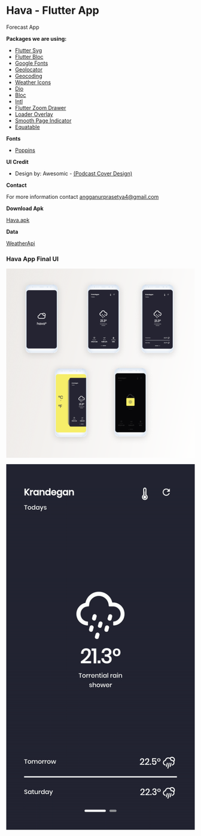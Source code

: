 # Hava - Flutter App

Forecast App

**Packages we are using:**

- [Flutter Svg](https://pub.dev/packages/flutter_svg)
- [Flutter Bloc](https://pub.dev/packages/flutter_bloc)
- [Google Fonts](https://pub.dev/packages/google_fonts)
- [Geolocator](https://pub.dev/packages/geolocator)
- [Geocoding](https://pub.dev/packages/geocoding)
- [Weather Icons](https://pub.dev/packages/weather_icons)
- [Dio](https://pub.dev/packages/dio)
- [Bloc](https://pub.dev/packages/bloc)
- [Intl](https://pub.dev/packages/intl)
- [Flutter Zoom Drawer](https://pub.dev/packages/flutter_zoom_drawer)
- [Loader Overlay](https://pub.dev/packages/loader_overlay)
- [Smooth Page Indicator](https://pub.dev/packages/smooth_page_indicator)
- [Equatable](https://pub.dev/packages/Equatable)
    
**Fonts**

-  [Poppins](https://fonts.google.com/specimen/Poppins)

**UI Credit**

- Design by: Awesomic - [(Podcast Cover Design)](https://dribbble.com/shots/14687034-Podcast-Covers-Design)

**Contact**

For more information contact angganurprasetya4@gmail.com

**Download Apk**

[Hava.apk](https://github.com/prasetyanurangga/hava/raw/main/hava.apk)

**Data**

[WeatherApi](https://www.weatherapi.com/)

### Hava App Final UI
![App UI](https://github.com/prasetyanurangga/hava/raw/main/hava_app_ui.png)

![Demo](https://github.com/prasetyanurangga/hava/raw/main/hava_app.gif)

